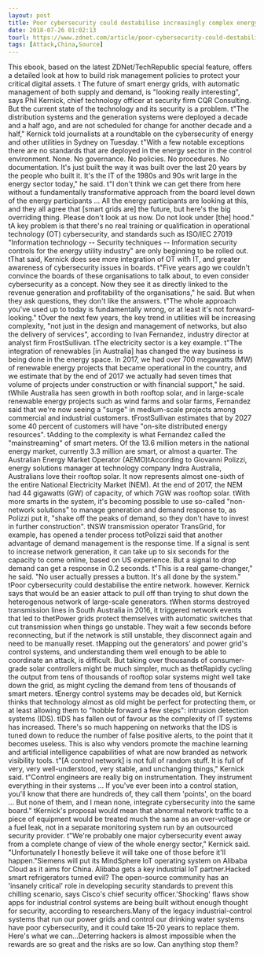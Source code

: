 ```yaml
---
layout: post
title: Poor cybersecurity could destabilise increasingly complex energy grids
date: 2018-07-26 01:02:13
tourl: https://www.zdnet.com/article/poor-cybersecurity-could-destabilise-increasingly-complex-energy-grids/
tags: [Attack,China,Source]
---
```

This ebook, based on the latest ZDNet/TechRepublic special feature, offers a detailed look at how to build risk management policies to protect your critical digital assets. t The future of smart energy grids, with automatic management of both supply and demand, is "looking really interesting", says Phil Kernick, chief technology officer at security firm CQR Consulting. But the current state of the technology and its security is a problem. t"The distribution systems and the generation systems were deployed a decade and a half ago, and are not scheduled for change for another decade and a half," Kernick told journalists at a roundtable on the cybersecurity of energy and other utilities in Sydney on Tuesday. t"With a few notable exceptions there are no standards that are deployed in the energy sector in the control environment. None. No governance. No policies. No procedures. No documentation. It's just built the way it was built over the last 20 years by the people who built it. It's the IT of the 1980s and 90s writ large in the energy sector today," he said. t"I don't think we can get there from here without a fundamentally transformative approach from the board level down of the energy participants ... All the energy participants are looking at this, and they all agree that [smart grids are] the future, but here's the big overriding thing. Please don't look at us now. Do not look under [the] hood." tA key problem is that there's no real training or qualification in operational technology (OT) cybersecurity, and standards such as ISO/IEC 27019 "Information technology -- Security techniques -- Information security controls for the energy utility industry" are only beginning to be rolled out. tThat said, Kernick does see more integration of OT with IT, and greater awareness of cybersecurity issues in boards. t"Five years ago we couldn't convince the boards of these organisations to talk about, to even consider cybersecurity as a concept. Now they see it as directly linked to the revenue generation and profitability of the organisations," he said. But when they ask questions, they don't like the answers. t"The whole approach you've used up to today is fundamentally wrong, or at least it's not forward-looking." tOver the next few years, the key trend in utilities will be increasing complexity, "not just in the design and management of networks, but also the delivery of services", according to Ivan Fernandez, industry director at analyst firm FrostSullivan. tThe electricity sector is a key example. t"The integration of renewables [in Australia] has changed the way business is being done in the energy space. In 2017, we had over 700 megawatts (MW) of renewable energy projects that became operational in the country, and we estimate that by the end of 2017 we actually had seven times that volume of projects under construction or with financial support," he said. tWhile Australia has seen growth in both rooftop solar, and in large-scale renewable energy projects such as wind farms and solar farms, Fernandez said that we're now seeing a "surge" in medium-scale projects among commercial and industrial customers. tFrostSullivan estimates that by 2027 some 40 percent of customers will have "on-site distributed energy resources". tAdding to the complexity is what Fernandez called the "mainstreaming" of smart meters. Of the 13.6 million meters in the national energy market, currently 3.3 million are smart, or almost a quarter. The Australian Energy Market Operator (AEMO)tAccording to Giovanni Polizzi, energy solutions manager at technology company Indra Australia, Australians love their rooftop solar. It now represents almost one-sixth of the entire National Electricity Market (NEM). At the end of 2017, the NEM had 44 gigawatts (GW) of capacity, of which 7GW was rooftop solar. tWith more smarts in the system, it's becoming possible to use so-called "non-network solutions" to manage generation and demand response to, as Polizzi put it, "shake off the peaks of demand, so they don't have to invest in further construction". tNSW transmission operator TransGrid, for example, has opened a tender process totPolizzi said that another advantage of demand management is the response time. If a signal is sent to increase network generation, it can take up to six seconds for the capacity to come online, based on US experience. But a signal to drop demand can get a response in 0.2 seconds. t"This is a real game-changer," he said. "No user actually presses a button. It's all done by the system." tPoor cybersecurity could destabilise the entire network. however. Kernick says that would be an easier attack to pull off than trying to shut down the heterogenous network of large-scale generators. tWhen storms destroyed transmission lines in South Australia in 2016, it triggered network events that led to thetPower grids protect themselves with automatic switches that cut transmission when things go unstable. They wait a few seconds before reconnecting, but if the network is still unstable, they disconnect again and need to be manually reset. tMapping out the generators' and power grid's control systems, and understanding them well enough to be able to coordinate an attack, is difficult. But taking over thousands of consumer-grade solar controllers might be much simpler, much as thetRapidly cycling the output from tens of thousands of rooftop solar systems might well take down the grid, as might cycling the demand from tens of thousands of smart meters. tEnergy control systems may be decades old, but Kernick thinks that technology almost as old might be perfect for protecting them, or at least allowing them to "hobble forward a few steps": intrusion detection systems (IDS). tIDS has fallen out of favour as the complexity of IT systems has increased. There's so much happening on networks that the IDS is tuned down to reduce the number of false positive alerts, to the point that it becomes useless. This is also why vendors promote the machine learning and artificial intelligence capabilities of what are now branded as network visibility tools. t"[A control network] is not full of random stuff. It is full of very, very well-understood, very stable, and unchanging things," Kernick said. t"Control engineers are really big on instrumentation. They instrument everything in their systems ... If you've ever been into a control station, you'll know that there are hundreds of, they call them 'points', on the board ... But none of them, and I mean none, integrate cybersecurity into the same board." tKernick's proposal would mean that abnormal network traffic to a piece of equipment would be treated much the same as an over-voltage or a fuel leak, not in a separate monitoring system run by an outsourced security provider. t"We're probably one major cybersecurity event away from a complete change of view of the whole energy sector," Kernick said. "Unfortunately I honestly believe it will take one of those before it'll happen."Siemens will put its MindSphere IoT operating system on Alibaba Cloud as it aims for China. Alibaba gets a key industrial IoT partner.Hacked smart refrigerators turned evil? The open-source community has an 'insanely critical' role in developing security standards to prevent this chilling scenario, says Cisco's chief security officer.'Shocking' flaws show apps for industrial control systems are being built without enough thought for security, according to researchers.Many of the legacy industrial-control systems that run our power grids and control our drinking water systems have poor cybersecurity, and it could take 15-20 years to replace them. Here's what we can...Deterring hackers is almost impossible when the rewards are so great and the risks are so low. Can anything stop them?